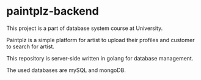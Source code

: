 # paintplz-backend
This project is a part of database system course at University.

Paintplz is a simple platform for artist to upload their profiles and customer to search for artist.

This repository is server-side written in golang for database management.

The used databases are mySQL and mongoDB.
